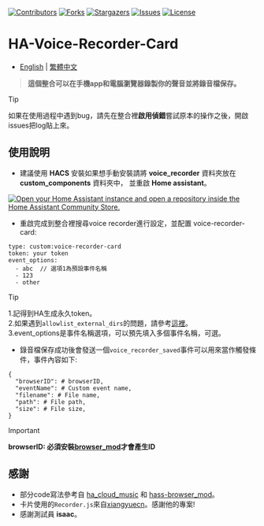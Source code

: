 
 [![Contributors][contributors-shield]][contributors-url]
 [![Forks][forks-shield]][forks-url]
 [![Stargazers][stars-shield]][stars-url]
 [![Issues][issues-shield]][issues-url]
 [![License][license-shield]][license-url]

 [contributors-shield]: https://img.shields.io/github/contributors/kukuxx/HA-Voice-Recorder-Card.svg?style=for-the-badge
 [contributors-url]: https://github.com/kukuxx/HA-Voice-Recorder-Card/graphs/contributors

 [forks-shield]: https://img.shields.io/github/forks/kukuxx/HA-Voice-Recorder-Card.svg?style=for-the-badge
 [forks-url]: https://github.com/kukuxx/HA-Voice-Recorder-Card/network/members

 [stars-shield]: https://img.shields.io/github/stars/kukuxx/HA-Voice-Recorder-Card.svg?style=for-the-badge
 [stars-url]: https://github.com/kukuxx/HA-Voice-Recorder-Card/stargazers

 [issues-shield]: https://img.shields.io/github/issues/kukuxx/HA-Voice-Recorder-Card.svg?style=for-the-badge
 [issues-url]: https://github.com/kukuxx/HA-Voice-Recorder-Card/issues

 [license-shield]: https://img.shields.io/github/license/kukuxx/HA-Voice-Recorder-Card.svg?style=for-the-badge
 [license-url]: https://github.com/kukuxx/HA-Voice-Recorder-Card/blob/main/LICENSE


# HA-Voice-Recorder-Card

- [English](/README.md) | [繁體中文](/README-zh-TW.md)

> <b>這個整合可以在手機app和電腦瀏覽器錄製你的聲音並將錄音檔保存。</b>

> [!Tip]
> 如果在使用過程中遇到bug，請先在整合裡<b>啟用偵錯</b>嘗試原本的操作之後，開啟issues把log貼上來。

## 使用說明

- 建議使用 <b>HACS</b> 安裝如果想手動安裝請將 <b>voice_recorder</b> 資料夾放在 <br>
  <b>custom_components</b> 資料夾中， 並重啟 <b>Home assistant</b>。

 [![Open your Home Assistant instance and open a repository inside the Home Assistant Community Store.](https://my.home-assistant.io/badges/hacs_repository.svg)](https://my.home-assistant.io/redirect/hacs_repository/?owner=kukuxx&repository=HA-Voice-Recorder-Card&category=Integration)
 
- 重啟完成到整合裡搜尋voice recorder進行設定，並配置 voice-recorder-card:
```
type: custom:voice-recorder-card
token: your token
event_options:
  - abc  // 選項1為預設事件名稱
  - 123
  - other
```
> [!Tip]
> 1.記得到HA生成永久token。<br>
> 2.如果遇到`allowlist_external_dirs`的問題，請參考<a href='https://www.home-assistant.io/integrations/homeassistant/#allowlist_external_dirs'>這裡</a>。<br>
> 3.event_options是事件名稱選項，可以預先填入多個事件名稱，可選。<br>

- 錄音檔保存成功後會發送一個`voice_recorder_saved`事件可以用來當作觸發條件，事件內容如下:
```
{
  "browserID": # browserID,
  "eventName": # Custom event name,
  "filename": # File name,
  "path": # File path,
  "size": # File size, 
}
```
> [!Important]
> **browserID: 必須安裝<a href='https://github.com/thomasloven/hass-browser_mod'>browser_mod</a>才會產生ID**

## 感謝

- 部分code寫法參考自 <a href='https://github.com/shaonianzhentan/cloud_music/blob/master/custom_components/ha_cloud_music/local/card/ha_cloud_music-setting.js'>ha_cloud_music</a> 和 <a href='https://github.com/thomasloven/hass-browser_mod/blob/master/custom_components/browser_mod/mod_view.py'>hass-browser_mod</a>。
- 卡片使用的`Recorder.js`來自<a href='https://github.com/xiangyuecn/Recorder'>xiangyuecn</a>。感謝他的專案!
- 感謝測試員 **isaac**。